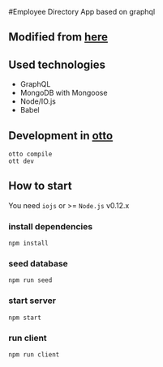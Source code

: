 #Employee Directory App based on graphql

## Modified from [here](https://github.com/RisingStack/graphql-server)

## Used technologies

* GraphQL
* MongoDB with Mongoose
* Node/IO.js
* Babel

## Development in [otto](https://www.ottoproject.io)
```
otto compile
ott dev
```

## How to start

You need `iojs` or >= `Node.js` v0.12.x

### install dependencies

```
npm install
```

### seed database
```
npm run seed
```

### start server
```
npm start
```

### run client
```
npm run client
```
